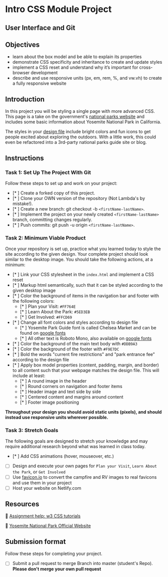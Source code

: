 # Intro CSS Module Project

## User Interface and Git

## Objectives

- learn about the box model and be able to explain its properties
- demonstrate CSS specificity and inheritance to create and update styles
- implement a CSS reset and understand why it’s important for cross-browser development
- describe and use responsive units (px, em, rem, %, and vw.vh) to create a fully responsive website

## Introduction

In this project you will be styling a single page with more advanced CSS. This page is a take on the government's [national parks website](https://www.nps.gov/yose/index.htm) and includes some basic information about Yosemite National Park in California.

The styles in your [design file](/design/desktop.jpg) include bright colors and fun icons to get people excited about exploring the outdoors. With a little work, this could even be refactored into a 3rd-party national parks guide site or blog.

## Instructions

### Task 1: Set Up The Project With Git

Follow these steps to set up and work on your project:

- [* ] Create a forked copy of this project.
- [* ] Clone your OWN version of the repository (Not Lambda's by mistake!).
- [* ] Create a new branch: git checkout -b `<firstName-lastName>`.
- [* ] Implement the project on your newly created `<firstName-lastName>` branch, committing changes regularly.
- [* ] Push commits: git push -u origin `<firstName-lastName>`.

### Task 2: Minimum Viable Product

Once your repository is set up, practice what you learned today to style the site according to the given design. Your complete project should look similar to the desktop image. You should take the following actions, at a minimum:

- [* ] Link your CSS stylesheet in the `index.html` and implement a CSS reset 
- [* ] Markup html semantically, such that it can be styled according to the given desktop image
- [* ] Color the background of items in the navigation bar and footer with the following colors:
  - [* ] Plan your Visit: `#FF764E`
  - [* ] Learn About the Park: `#5ED3EB`
  - [* ] Get Involved: `#FFCD69`
- [* ] Change all font colors and styles according to design file
  - [* ] Yosemite Park Guide font is called Chelsea Market and can be found on [google fonts](https://fonts.google.com/specimen/Chelsea+Market)
  - [* ] All other text is Roboto Mono, also available on [google fonts](https://fonts.google.com/specimen/Roboto+Mono)
- [* ] Color the background of the main text body with `#DDB9A3`
- [* ] Color the background of the footer with `#F9E7DC`
- [* ] Bold the words "current fire restrictions" and "park entrance fee" according to the design file
- [* ] Apply box model properties (content, padding, margin, and border) to all content such that your webpage matches the design file. This will include at least:
  - [* ] A round image in the header
  - [* ] Round corners on navigation and footer items
  - [* ] Header image and text side by side
  - [* ] Centered content and margins around content
  - [* ] Footer image positioning

**Throughout your design you should avoid static units (pixels), and should instead use responsive units wherever possible.**


### Task 3: Stretch Goals

The following goals are designed to stretch your knowledge and may require additional research beyond what was learned in class today.

- [* ] Add CSS animations (hover, mouseover, etc.)
- [ ] Design and execute your own pages for `Plan your Visit`, `Learn About the Park`, or `Get Involved`
- [ ] Use [favicon.io](https://favicon.io/favicon-converter/) to convert the campfire and RV images to real favicons and use them in your project
- [ ] Host your website on Netlify.com

## Resources

👋 [Assignment help: w3 CSS tutorials](https://www.w3schools.com/css/)

👀 [Yosemite National Park Official Website](https://www.nps.gov/yose/index.htm)

## Submission format

Follow these steps for completing your project.

- [ ] Submit a pull request to merge <firstName-lastName> Branch into master (student's  Repo). **Please don't merge your own pull request**

